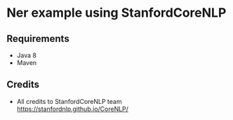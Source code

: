 # Ner example using StanfordCoreNLP

## Requirements

- Java 8
- Maven

## Credits

- All credits to StanfordCoreNLP team https://stanfordnlp.github.io/CoreNLP/
